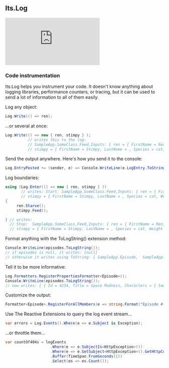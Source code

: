 ## Its.Log

[![Build Status](https://ci.appveyor.com/api/projects/status/github/jonsequitur/its.log?svg=true)](https://ci.appveyor.com/project/jonsequitur/its-log)

### Code instrumentation

Its.Log helps you instrument your code. It doesn't know anything about logging libraries, performance counters, or tracing, but it can be used to send a lot of information to all of them easily.

Log any object:


```csharp
Log.Write(() => ren);
```

...or several at once:

```csharp
Log.Write(() => new { ren, stimpy } );
          // writes this to the log:
          // SampleApp.SomeClass.Feed,Inputs: { ren = { FirstName = Ren, LastName = Hoek, Species = chihuahua, Weight = 1 } |
          // stimpy = { FirstName = Stimpy, LastName = , Species = cat, Weight = 5 } }
```

Send the output anywhere. Here's how you send it to the console:

```csharp
Log.EntryPosted += (sender, e) => Console.WriteLine(e.LogEntry.ToString());
```

Log boundaries:

```csharp
using (Log.Enter(() => new { ren, stimpy } ))
       // writes: Start: SampleApp.SomeClass.Feed,Inputs: { ren = { FirstName = Ren, LastName = Hoek, Species = chihuahua, Weight = 1 } |
       // stimpy = { FirstName = Stimpy, LastName = , Species = cat, Weight = 5 } }
{
     ren.Starve();
     stimpy.Feed();  

} // writes:
  // Stop:  SampleApp.SomeClass.Feed,Inputs: { ren = { FirstName = Ren, LastName = Hoek, Species = chihuahua, Weight = 0.5 } |
  // stimpy = { FirstName = Stimpy, LastName = , Species = cat, Weight = 8 } },Elapsed Ms: 3412,
```

Format anything with the ToLogString() extension method:

```csharp
Console.WriteLine(episodes.ToLogString());
// if episodes is null, it writes: [null]
// otherwise it writes using ToString: { SampleApp.Episode,  SampleApp.Episode,  SampleApp.Episode, (...12 more) }
```

Tell it to be more informative:

```csharp
Log.Formatters.RegisterPropertiesFormatter<Episode>();
Console.WriteLine(episodes.ToLogString());  
// now writes: { { Id = 4234, Title = Space Madness, Characters = { SampleApp.Character, SampleApp.Character } } }, (...12 more) }
```

Customize the output:

```csharp
Formatter<Episode>.RegisterForAllMembers(e => string.Format("Episode #{0}, Title: {1}", e.Number, e.Title));
```

Use The Reactive Extensions to query the log event stream...

```csharp
var errors = Log.Events().Where(e => e.Subject is Exception);
```

...or throttle them...

```csharp
var countOf404s = logEvents
                    .Where(e => e.SubjectIs<HttpException>())
                    .Where(e => e.GetSubject<HttpException>().GetHttpCode() == 404)
                    .Buffer(TimeSpan.FromSeconds(1))
                    .Select(es => es.Count());
```

